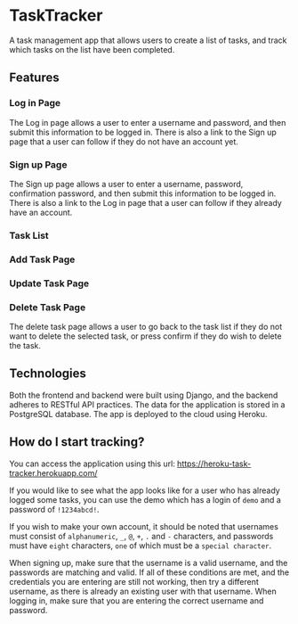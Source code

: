 # TaskTracker
A task management app that allows users to create a list of tasks, and track which tasks on the list have been completed.

## Features
### Log in Page
The Log in page allows a user to enter a username and password, and then submit this information to be logged in. There is also a link to the Sign up page that a user can follow if they do not have an account yet.

### Sign up Page
The Sign up page allows a user to enter a username, password, confirmation password, and then submit this information to be logged in. There is also a link to the Log in page that a user can follow if they already have an account.

### Task List
### Add Task Page
### Update Task Page
### Delete Task Page
The delete task page allows a user to go back to the task list if they do not want to delete the selected task, or press confirm if they do wish to delete the task.

## Technologies
Both the frontend and backend were built using Django, and the backend adheres to RESTful API practices. The data for the application is stored in a PostgreSQL database. The app is deployed to the cloud using Heroku.

## How do I start tracking?
You can access the application using this url: https://heroku-task-tracker.herokuapp.com/

If you would like to see what the app looks like for a user who has already logged some tasks, you can use the demo which has a login of `demo` and a password of `!1234abcd!`. 

If you wish to make your own account, it should be noted that usernames must consist of `alphanumeric`, `_`, `@`, `+`, `.` and `-` characters, and passwords must have `eight` characters, `one` of which must be a `special character`.

When signing up, make sure that the username is a valid username, and the passwords are matching and valid. If all of these conditions are met, and the credentials you are entering are still not working, then try a different username, as there is already an existing user with that username. When logging in, make sure that you are entering the correct username and password.
